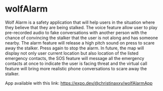 # wolfAlarm
Wolf Alarm is a safety application that will help users in the situation where they believe that they are being stalked. The voice feature allow user to play pre-recorded audio to fake conversations with another person with the chance of convincing the stalker that the user is not along and has someone nearby. The alarm feature will release a high pitch sound on press to scare away the stalker. Press again to stop the alarm. In future, the map will display not only user current location but also location of the listed emergency contacts, the SOS feature will message all the emergency contacts at once to indicate the user is facing threat and the virtual call feature will bring more realistic phone conversations to scare away the stalker. 

App available with this link: https://expo.dev/@christinaxxy/wolfAlarmApp
